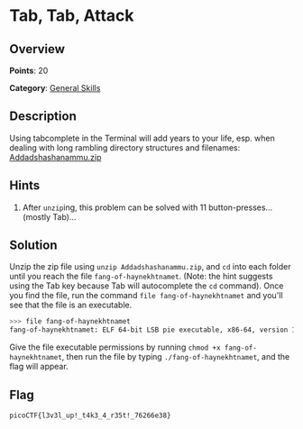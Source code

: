 # Tab, Tab, Attack

## Overview

**Points**: 20

**Category**: [General Skills](../)

## Description

Using tabcomplete in the Terminal will add years to your life, esp. when dealing with long rambling directory structures and filenames: [Addadshashanammu.zip](./Addadshashanammu.zip)

## Hints

1. After `unzip`ing, this problem can be solved with 11 button-presses...(mostly Tab)...

## Solution

Unzip the zip file using `unzip Addadshashanammu.zip`, and `cd` into each folder until you reach the file `fang-of-haynekhtnamet`. (Note: the hint suggests using the Tab key because Tab will autocomplete the `cd` command). Once you find the file, run the command `file fang-of-haynekhtnamet` and you'll see that the file is an executable.

```bash
>>> file fang-of-haynekhtnamet
fang-of-haynekhtnamet: ELF 64-bit LSB pie executable, x86-64, version 1 (SYSV), dynamically linked, interpreter /lib64/ld-linux-x86-64.so.2, for GNU/Linux 3.2.0, BuildID[sha1]=5fffe70019957f0a27a70bb886b2cfb9f9b21d6e, not stripped
```

Give the file executable permissions by running `chmod +x fang-of-haynekhtnamet`, then run the file by typing `./fang-of-haynekhtnamet`, and the flag will appear.

## Flag

`picoCTF{l3v3l_up!_t4k3_4_r35t!_76266e38}`
